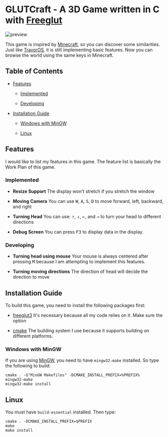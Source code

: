 GLUTCraft - A 3D Game written in C with [Freeglut](http://freeglut.sourceforge.net)
====

![preview](https://i.imgur.com/6DjM9BI.png)

This game is inspired by [Minecraft](https://www.minecraft.net), so you can discover some similarities. Just like [TravorOS](https://github.com/TravorLZH/TravorOS), it is still implementing basic features. Now you can browse the world using the same keys in Minecraft.

## Table of Contents

* [Features](#features)

	* [Implemented](#implemented)

	* [Developing](#developing)

* [Installation Guide](#installation-guide)

	* [Windows with MinGW](#windows-with-mingw)

	* [Linux](#linux)

## Features

I would like to list my features in this game. The feature list is basically the Work Plan of this game.

### Implemented

* **Resize Support** The display won't stretch if you stretch the window

* **Moving Camera** You can use <kbd>W</kbd>, <kbd>A</kbd>, <kbd>S</kbd>, <kbd>D</kbd> to move forward, left, backward, and right

* **Turning Head** You can use: <kbd>&uarr;</kbd>, <kbd>&darr;</kbd>, <kbd>&larr;</kbd>, and <kbd>&rarr;</kbd> to turn your head to different directions

* **Debug Screen** You can press <kbd>F3</kbd> to display data in the display.

### Developing

* **Turning head using mouse** Your mouse is always centered after pressing <kbd>M</kbd> because I am attempting to implement this features.

* **Turning moving directions** The direction of head will decide the direction to move

## Installation Guide

To build this game, you need to install the following packages first:

* [freeglut3](http://freeglut.sourceforge.net) It's necessary because all my code relies on it. Make sure the option

* [cmake](https://cmake.org") The building system I use because it supports building on different platforms.

### Windows with MinGW

If you are using [MinGW](http://mingw.org), you need to have `mingw32-make` installed. So type the following to build:

```shell
cmake . -G"MinGW Makefiles" -DCMAKE_INSTALL_PREFIX=%PREFIX%
mingw32-make
mingw32-make install
```

## Linux

You must have `build-essential` installed. Then type:

```shell
cmake . -DCMAKE_INSTALL_PREFIX=$PREFIX
make
make install
```
